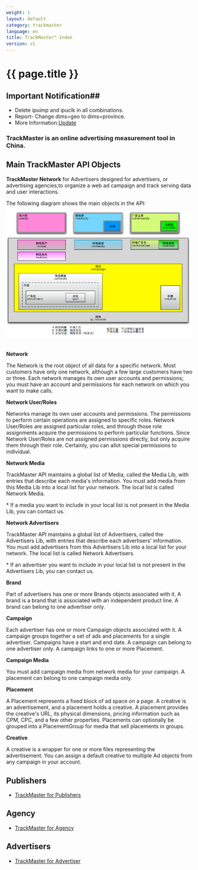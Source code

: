```yaml
---
weight: 1
layout: default
category: trackmaster
language: en
title: TrackMaster™ Index
version: v1
---
```



# {{ page.title }}


## Important Notification##
* Delete ipuimp and ipuclk in all combinations.
* Report- Change dims=geo to dims=province.
* More Information.[Update](http://dev.admaster.com.cn/doc/trackmaster/v1/en/update.html)


### TrackMaster is an online advertising measurement tool in China. ###


## Main TrackMaster API Objects

**TrackMaster Network** for Advertisers designed for advertisers, or advertising agencies,to organize a web ad campaign and track serving data and user interactions. 

The following diagram shows the main objects in the API:

![Trackmaster Architecture](/doc/trackmaster/v1/cn/trackmaster.png "API Architecture")  
　　

**Network**  

The Network is the root object of all data for a specific network. Most customers have only one network, although a few large customers have two or three. Each network manages its own user accounts and permissions; you must have an account and permissions for each network on which you want to make calls. 

**Network User/Roles**  

Networks manage its own user accounts and permissions. The permissions to perform certain operations are assigned to specific roles. Network User/Roles are assigned particular roles, and through those role assignments acquire the permissions to perform particular functions. Since Network User/Roles are not assigned permissions directly, but only acquire them through their role. Certainly, you can allot special permissions to individual.  


**Network Media**  

TrackMaster API maintains a global list of Media, called the Media Lib, with entries that describe each media's information. You must add media from this Media Lib into a local list for your network. The local list is called Network Media. 

\* If a media you want to include in your local list is not present in the Media Lib, you can contact us.

**Network Advertisers**  

TrackMaster API maintains a global list of Advertisers, called the Advertisers Lib, with entries that describe each advertisers' information. You must add advertisers from this Advertisers Lib into a local list for your network. The local list is called Network Advertisers. 

\* If an advertiser you want to include in your local list is not present in the Advertisers Lib, you can contact us.

**Brand**  

Part of advertisers has one or more Brands objects associated with it. A brand is a brand that is associated with an independent product line. A brand can belong to one advertiser only.

**Campaign**  

Each advertiser has one or more Campaign objects associated with it. A campaign groups together a set of ads and placements for a single advertiser. Campaigns have a start and end date. A campaign can belong to one advertiser only. A campaign links to one or more Placement. 

**Campaign Media**  

You must add campaign media from network media for your campaign. A placement can belong to one campaign media only.

**Placement**  

A Placement represents a fixed block of ad space on a page. A creative is an advertisement, and a placement holds a creative. A placement provides the creative's URL, its physical dimensions, pricing information such as CPM, CPC, and a few other properties. Placements can optionally be grouped into a PlacementGroup for media that sell placements in groups.


**Creative**

A creative is a wrapper for one or more files representing the advertisement. You can assign a default creative to multiple Ad objects from any campaign in your account. 

## Publishers ##

* [TrackMaster for Publishers ](/doc/trackmaster/v1/en/publisher.html)

## Agency ##

* [TrackMaster for Agency ](/doc/trackmaster/v1/en/agency.html)

## Advertisers ##      
* [TrackMaster for Advertiser ](/doc/trackmaster/v1/en/advertisers.html)